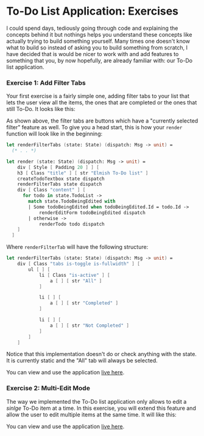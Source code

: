 # To-Do List Application: Exercises

I could spend days, tediously going through code and explaining the concepts behind it but nothings helps you understand these concepts like actually trying to build something yourself. Many times one doesn't know what to build so instead of asking you to build something from scratch, I have decided that is would be nicer to work with and add features to something that you, by now hopefully, are already familiar with: our To-Do list application.  

### Exercise 1: Add Filter Tabs 

Your first exercise is a fairly simple one, adding filter tabs to your list that lets the user view all the items, the ones that are completed or the ones that still To-Do. It looks like this:

<div style="width:100%">
  <div style="margin: 0 auto; width:65%;"> 
    <resolved-image source="/images/elm/todo-exercise-one.gif" />      
  </div>
</div>

As shown above, the filter tabs are buttons which have a "currently selected filter" feature as well. To give you a head start, this is how your `render` function will look like in the beginning:

```fsharp {highlight: [1, 8]}
let renderFilterTabs (state: State) (dispatch: Msg -> unit) = 
  (* . . *)

let render (state: State) (dispatch: Msg -> unit) =
    div [ Style [ Padding 20 ] ] [
    h3 [ Class "title" ] [ str "Elmish To-Do list" ]
    createTodoTextbox state dispatch
    renderFilterTabs state dispatch
    div [ Class "content" ] [ 
      for todo in state.TodoList -> 
        match state.TodoBeingEdited with 
        | Some todoBeingEdited when todoBeingEdited.Id = todo.Id -> 
            renderEditForm todoBeingEdited dispatch 
        | otherwise ->
            renderTodo todo dispatch
    ]
  ]
```
Where `renderFilterTab` will have the following structure:
```fsharp
let renderFilterTabs (state: State) (dispatch: Msg -> unit) = 
    div [ Class "tabs is-toggle is-fullwidth" ] [ 
        ul [ ] [
            li [ Class "is-active" ] [ 
                a [ ] [ str "All" ]
            ]

            li [ ] [ 
                a [ ] [ str "Completed" ]
            ]

            li [ ] [ 
                a [ ] [ str "Not Completed" ]
            ]
        ]
    ]
```
Notice that this implementation doesn't do or check anything with the state. It is currently static and the "All" tab will always be selected. 

You can view and use the application [live here](https://zaid-ajaj.github.io/elmish-todo-exercises/).

### Exercise 2: Multi-Edit Mode

The way we implemented the To-Do list application only allows to edit a *sinlge* To-Do item at a time. In this exercise, you will extend this feature and allow the user to edit multiple items at the same time. It will like this:


<div style="width:100%">
  <div style="margin: 0 auto; width:65%;"> 
    <resolved-image source="/images/elm/todo-exercise-two.gif" />      
  </div>
</div>


You can view and use the application [live here](https://zaid-ajaj.github.io/elmish-todo-exercises/).

